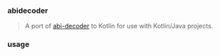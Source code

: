 ### abidecoder

> A port of [abi-decoder](https://github.com/ConsenSys/abi-decoder) to Kotlin for use with Kotlin/Java projects.

### usage
